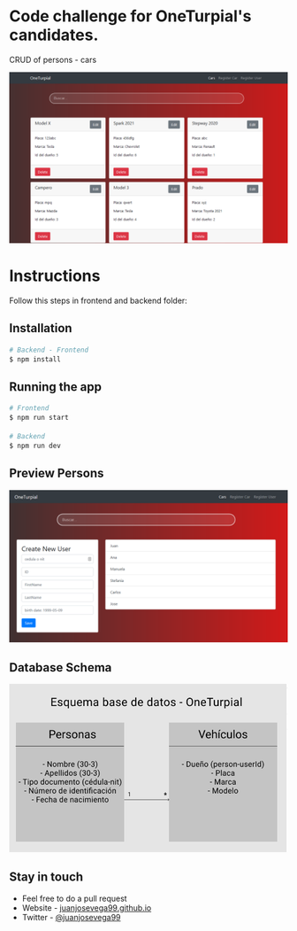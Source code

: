 # Code challenge for OneTurpial's candidates.  
CRUD of persons - cars      

![](Preview.png)

# Instructions
Follow this steps in frontend and backend folder:

## Installation

```bash
# Backend - Frontend
$ npm install
```

## Running the app

```bash
# Frontend
$ npm run start   

# Backend
$ npm run dev
```

## Preview Persons  
![](Preview-Persons.png)


## Database Schema
![](database-schema.png)

## Stay in touch

- Feel free to do a pull request
- Website - [juanjosevega99.github.io](https://juanjosevega99.github.io/)
- Twitter - [@juanjosevega99](https://twitter.com/juanjosevega99)
